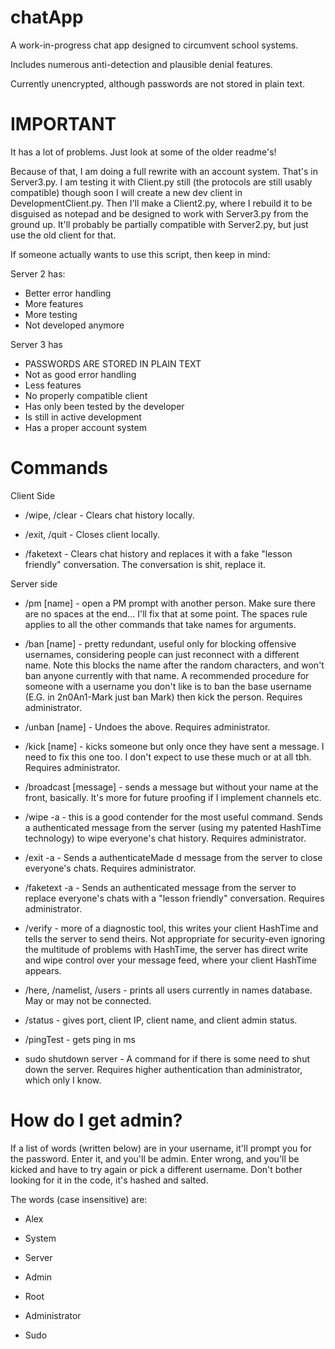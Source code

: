# chatApp

A work-in-progress chat app designed to circumvent school systems.

  

Includes numerous anti-detection and plausible denial features.

Currently unencrypted, although passwords are not stored in plain text.

# IMPORTANT

It has a lot of problems. Just look at some of the older readme's!

Because of that, I am doing a full rewrite with an account system. That's in Server3.py. I am testing it with Client.py still (the protocols are still usably compatible) though soon I will create a new dev client in DevelopmentClient.py. Then I'll make a Client2.py, where I rebuild it to be disguised as notepad and be designed to work with Server3.py from the ground up. It'll probably be partially compatible with Server2.py, but just use the old client for that.

If someone actually wants to use this script, then keep in mind:

Server 2 has:
- Better error handling
- More features
- More testing
- Not developed anymore

Server 3 has
- PASSWORDS ARE STORED IN PLAIN TEXT
- Not as good error handling
- Less features
- No properly compatible client
- Has only been tested by the developer
- Is still in active development
- Has a proper account system
# Commands

Client Side

- /wipe, /clear - Clears chat history locally.

- /exit, /quit - Closes client locally.

- /faketext - Clears chat history and replaces it with a fake "lesson friendly" conversation. The conversation is shit, replace it.

  

Server side

- /pm [name] - open a PM prompt with another person. Make sure there are no spaces at the end... I'll fix that at some point. The spaces rule applies to all the other commands that take names for arguments.

- /ban [name] - pretty redundant, useful only for blocking offensive usernames, considering people can just reconnect with a different name. Note this blocks the name after the random characters, and won't ban anyone currently with that name. A recommended procedure for someone with a username you don't like is to ban the base username (E.G. in 2n0An1-Mark just ban Mark) then kick the person. Requires administrator.

- /unban [name] - Undoes the above. Requires administrator.

- /kick [name] - kicks someone but only once they have sent a message. I need to fix this one too. I don't expect to use these much or at all tbh. Requires administrator.

- /broadcast [message] - sends a message but without your name at the front, basically. It's more for future proofing if I implement channels etc.

- /wipe -a - this is a good contender for the most useful command. Sends a authenticated message from the server (using my patented HashTime technology) to wipe everyone's chat history. Requires administrator.

- /exit -a - Sends a authenticateMade d message from the server to close everyone's chats. Requires administrator.

- /faketext -a - Sends an authenticated message from the server to replace everyone's chats with a "lesson friendly" conversation. Requires administrator.

- /verify - more of a diagnostic tool, this writes your client HashTime and tells the server to send theirs. Not appropriate for security-even ignoring the multitude of problems with HashTime, the server has direct write and wipe control over your message feed, where your client HashTime appears.

- /here, /namelist, /users - prints all users currently in names database. May or may not be connected.

- /status - gives port, client IP, client name, and client admin status.

- /pingTest - gets ping in ms

- sudo shutdown server - A command for if there is some need to shut down the server. Requires higher authentication than administrator, which only I know.

  

# How do I get admin?

If a list of words (written below) are in your username, it'll prompt you for the password. Enter it, and you'll be admin. Enter wrong, and you'll be kicked and have to try again or pick a different username. Don't bother looking for it in the code, it's hashed and salted.

  

The words (case insensitive) are:

- Alex

- System

- Server

- Admin

- Root

- Administrator

- Sudo
